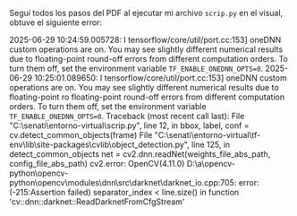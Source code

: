 
Seguí todos los pasos del PDF al ejecutar mi archivo `scrip.py` en el visual, obtuve el siguiente error:

2025-06-29 10:24:59.005728: I tensorflow/core/util/port.cc:153] oneDNN custom operations are on. You may see slightly different numerical results due to floating-point round-off errors from different computation orders. To turn them off, set the environment variable `TF_ENABLE_ONEDNN_OPTS=0`.
2025-06-29 10:25:01.089650: I tensorflow/core/util/port.cc:153] oneDNN custom operations are on. You may see slightly different numerical results due to floating-point ro floating-point round-off errors from different computation orders. To turn them off, set the environment variable `TF_ENABLE_ONEDNN_OPTS=0`.           Traceback (most recent call last):                                                                                                                        File "C:\senati\entorno-virtual\scrip.py", line 12, in <module>                                                                                           bbox, label, conf = cv.detect_common_objects(frame)                                                                                                   File "C:\senati\entorno-virtual\tf-env\lib\site-packages\cvlib\object_detection.py", line 125, in detect_common_objects                                   net = cv2.dnn.readNet(weights_file_abs_path, config_file_abs_path)
cv2.error: OpenCV(4.11.0) D:\a\opencv-python\opencv-python\opencv\modules\dnn\src\darknet\darknet_io.cpp:705: error: (-215:Assertion failed) separator_index < line.size() in function 'cv::dnn::darknet::ReadDarknetFromCfgStream'
